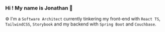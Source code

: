 ### Hi ! My name is Jonathan 👋

 ⚙️ I'm a `Software Architect` currently tinkering my front-end with `React TS`, `TailwindCSS`, `Storybook` and my backend with `Spring Boot` and `Couchbase`.
